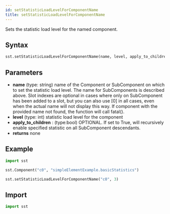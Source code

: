 ```yaml
---
id: setStatisticLoadLevelForComponentName
title: setStatisticLoadLevelForComponentName
---
```


<!---
SAND2022-6843 O
Source: sst-documentation/manuals/python
--->

Sets the statistic load level for the named component. 

## Syntax
```python
sst.setStatisticLoadLevelForComponentName(name, level, apply_to_children=False)
```

## Parameters
* **name** (type: string) name of the Component or SubComponent on which to set the statistic load level. The name for SubComponents is described above. Slot indexes are optional in cases where only on SubComponent has been added to a slot, but you can also use [0] in all cases, even when the actual name will not display this way. If component with the provided name not found, the function will call fatal(). 
* **level** (type: int) statistic load level for the component 
* **apply_to_children** : (type:bool) OPTIONAL. If set to True, will recursively enable specified statistic on all SubComponent descendants. 
* **returns** none

## Example

```python
import sst

sst.Component("c0", "simpleElementExample.basicStatistics")

sst.setStatisticLoadLevelForComponentName("c0", 3)
```

## Import
```python
import sst
```